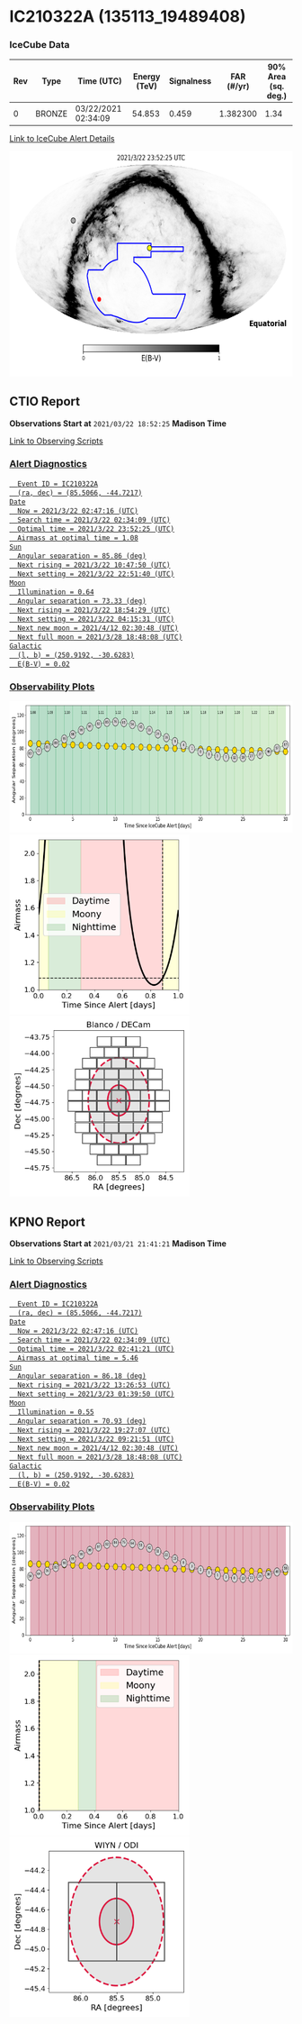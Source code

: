 # IC210322A (135113_19489408)

### IceCube Data

| Rev | Type | Time (UTC) | Energy (TeV) | Signalness | FAR (#/yr) | 90% Area (sq. deg.) |
| --- | --- | --- | --- | --- | --- | --- |
| 0 | BRONZE | 03/22/2021  02:34:09 | 54.853 | 0.459 | 1.382300 | 1.34 |

<a href="https://gcn.gsfc.nasa.gov/gcn/notices_amon_g_b/135113_19489408.amon" target="_blank">Link to IceCube Alert Details</a>

<a href="https://rmorgan10.github.io/AlertMonitoring/IC210322A_0/CTIO_skymap.png" target="_blank">
  <img src="CTIO_skymap.png" alt="CTIO Skymap" style="width:700px;height:400px;">
</a>


## CTIO Report

**Observations Start at**  `2021/03/22 18:52:25`  **Madison Time**

<a href="https://github.com/rmorgan10/AlertMonitoring/blob/main/IC210322A_0/CTIO.json" target="_blank">Link to Observing Scripts

### Alert Diagnostics

```Event
  Event ID = IC210322A
  (ra, dec) = (85.5066, -44.7217)
Date
  Now = 2021/3/22 02:47:16 (UTC)
  Search time = 2021/3/22 02:34:09 (UTC)
  Optimal time = 2021/3/22 23:52:25 (UTC)
  Airmass at optimal time = 1.08
Sun
  Angular separation = 85.86 (deg)
  Next rising = 2021/3/22 10:47:50 (UTC)
  Next setting = 2021/3/22 22:51:40 (UTC)
Moon
  Illumination = 0.64
  Angular separation = 73.33 (deg)
  Next rising = 2021/3/22 18:54:29 (UTC)
  Next setting = 2021/3/22 04:15:31 (UTC)
  Next new moon = 2021/4/12 02:30:48 (UTC)
  Next full moon = 2021/3/28 18:48:08 (UTC)
Galactic
  (l, b) = (250.9192, -30.6283)
  E(B-V) = 0.02
```
### Observability Plots

<a href="https://rmorgan10.github.io/AlertMonitoring/IC210322A_0/CTIO_forecast.png" target="_blank">
  <img src="CTIO_forecast.png" alt="CTIO Forecast" style="width:700px;height:233px;">
</a>

<a href="https://rmorgan10.github.io/AlertMonitoring/IC210322A_0/CTIO_airmass.png" target="_blank">
  <img src="CTIO_airmass.png" alt="CTIO Airmass" style="width:320px;height:320px;">
</a>
<a href="https://rmorgan10.github.io/AlertMonitoring/IC210322A_0/CTIO_fov.png" target="_blank">
  <img src="CTIO_fov.png" alt="CTIO FoV" style="width:320px;height:320px;">
</a>


## KPNO Report

**Observations Start at**  `2021/03/21 21:41:21`  **Madison Time**

<a href="https://github.com/rmorgan10/AlertMonitoring/blob/main/IC210322A_0/KPNO.json" target="_blank">Link to Observing Scripts

### Alert Diagnostics

```Event
  Event ID = IC210322A
  (ra, dec) = (85.5066, -44.7217)
Date
  Now = 2021/3/22 02:47:16 (UTC)
  Search time = 2021/3/22 02:34:09 (UTC)
  Optimal time = 2021/3/22 02:41:21 (UTC)
  Airmass at optimal time = 5.46
Sun
  Angular separation = 86.18 (deg)
  Next rising = 2021/3/22 13:26:53 (UTC)
  Next setting = 2021/3/23 01:39:50 (UTC)
Moon
  Illumination = 0.55
  Angular separation = 70.93 (deg)
  Next rising = 2021/3/22 19:27:07 (UTC)
  Next setting = 2021/3/22 09:21:51 (UTC)
  Next new moon = 2021/4/12 02:30:48 (UTC)
  Next full moon = 2021/3/28 18:48:08 (UTC)
Galactic
  (l, b) = (250.9192, -30.6283)
  E(B-V) = 0.02
```
### Observability Plots

<a href="https://rmorgan10.github.io/AlertMonitoring/IC210322A_0/KPNO_forecast.png" target="_blank">
  <img src="KPNO_forecast.png" alt="KPNO Forecast" style="width:700px;height:233px;">
</a>

<a href="https://rmorgan10.github.io/AlertMonitoring/IC210322A_0/KPNO_airmass.png" target="_blank">
  <img src="KPNO_airmass.png" alt="KPNO Airmass" style="width:320px;height:320px;">
</a>
<a href="https://rmorgan10.github.io/AlertMonitoring/IC210322A_0/KPNO_fov.png" target="_blank">
  <img src="KPNO_fov.png" alt="KPNO FoV" style="width:320px;height:320px;">
</a>

